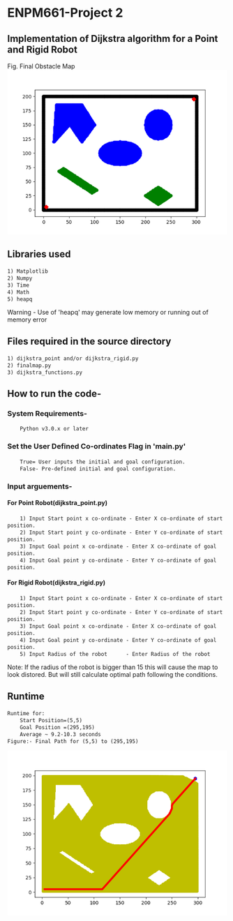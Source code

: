 # ENPM661-Project 2
## Implementation of Dijkstra algorithm for a Point and Rigid Robot
Fig. Final Obstacle Map
    ![alt text](https://github.com/AkshayKurhade/ENPM661-Project2-Dijkstra/blob/master/OldAlgo/map.png "Map Title Text 1")
## Libraries used
    1) Matplotlib
    2) Numpy
    3) Time
    4) Math
    5) heapq
 Warning - Use of 'heapq' may generate low memory or running out of memory error
## Files required in the source directory
    1) dijkstra_point and/or dijkstra_rigid.py
    2) finalmap.py
    3) dijkstra_functions.py
## How to run the code-
 ### System Requirements-
        Python v3.0.x or later
 ### Set the User Defined Co-ordinates Flag in 'main.py'
        True= User inputs the initial and goal configuration.
        False- Pre-defined initial and goal configuration.
 ### Input arguements-
 #### For Point Robot(dijkstra_point.py)
        1) Input Start point x co-ordinate - Enter X co-ordinate of start position.
        2) Input Start point y co-ordinate - Enter Y co-ordinate of start position.
        3) Input Goal point x co-ordinate - Enter X co-ordinate of goal position.
        4) Input Goal point y co-ordinate - Enter Y co-ordinate of goal position.
 #### For Rigid Robot(dijkstra_rigid.py)
        1) Input Start point x co-ordinate - Enter X co-ordinate of start position.
        2) Input Start point y co-ordinate - Enter Y co-ordinate of start position.
        3) Input Goal point x co-ordinate - Enter X co-ordinate of goal position.
        4) Input Goal point y co-ordinate - Enter Y co-ordinate of goal position.
        5) Input Radius of the robot      - Enter Radius of the robot
        
Note: If the radius of the robot is bigger than 15 this will cause the map to look distored. But will still calculate optimal path following the conditions.
 ## Runtime
    Runtime for:
        Start Position=(5,5)
        Goal Position =(295,195)
        Average ~ 9.2-10.3 seconds
    Figure:- Final Path for (5,5) to (295,195)
    
   ![alt text](https://github.com/AkshayKurhade/ENPM661-Project2-Dijkstra/blob/master/OldAlgo/path_point.png "Map Title Text 1")
   
